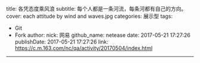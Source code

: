 title: 各凭态度乘风浪
subtitle: 每个人都是一条河流，每条河都有自己的方向。
cover: each attitude by wind and waves.jpg
categories: 展示型
tags:
  - Git
  - Fork
author:
  nick: 网易
  github_name: netease
date: 2017-05-21 17:27:26
publishDate: 2017-05-21 17:27:26
link: https://c.m.163.com/nc/qa/activity/20170504/index.html
---
